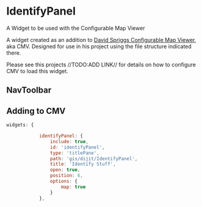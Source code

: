 IdentifyPanel
=============

A Widget to be used with the Configurable Map Viewer




A widget created as an addition to [David Spriggs Configurable Map Viewer](https://github.com/DavidSpriggs/ConfigurableViewerJSAPI), aka CMV. Designed for use in his project using the file structure indicated there. 

Please see this projects //TODO:ADD LINK// for details on how to configure CMV to load this widget.

## NavToolbar



## Adding to CMV
```javascript
widgets: {

			identifyPanel: {
				include: true,
				id: 'identifyPanel',
				type: 'titlePane',
				path: 'gis/dijit/IdentifyPanel',
				title: 'Identify Stuff',
				open: true,
				position: 6,
				options: {
					map: true			
				}
			},			
```

